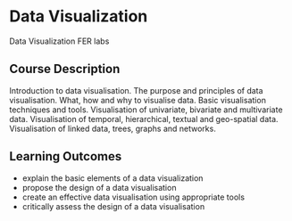 # Data Visualization

Data Visualization FER labs

## Course Description

Introduction to data visualisation. The purpose and principles of data visualisation. What, how and why to visualise data. Basic visualisation techniques and tools. Visualisation of univariate, bivariate and multivariate data. Visualisation of temporal, hierarchical, textual and geo-spatial data. Visualisation of linked data, trees, graphs and networks.

## Learning Outcomes

- explain the basic elements of a data visualization
- propose the design of a data visualisation
- create an effective data visualisation using appropriate tools
- critically assess the design of a data visualisation
